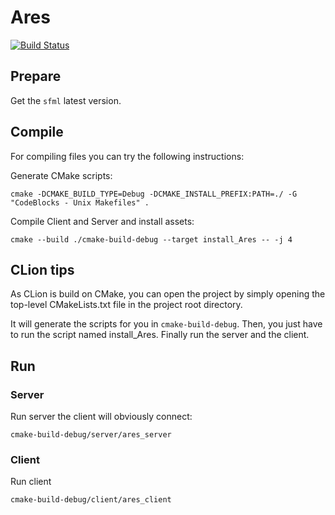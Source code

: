 # Ares

[![Build Status](https://travis-ci.org/Shiroy/Ares.svg?branch=master)](https://travis-ci.org/Shiroy/Ares)

## Prepare

Get the `sfml` latest version.

## Compile

For compiling files you can try the following instructions:

Generate CMake scripts:
```
cmake -DCMAKE_BUILD_TYPE=Debug -DCMAKE_INSTALL_PREFIX:PATH=./ -G "CodeBlocks - Unix Makefiles" .
```

Compile Client and Server and install assets:
```
cmake --build ./cmake-build-debug --target install_Ares -- -j 4
```

## CLion tips

As CLion is build on CMake, you can open the project by 
simply opening the top-level CMakeLists.txt file in the 
project root directory. 

It will generate the scripts for you in `cmake-build-debug`.
Then, you just have to run the script named install_Ares.
Finally run the server and the client.

## Run
### Server

Run server the client will obviously connect:
```
cmake-build-debug/server/ares_server
```

### Client

Run client
```
cmake-build-debug/client/ares_client
```

